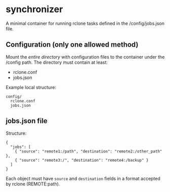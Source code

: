 # synchronizer

A minimal container for running rclone tasks defined in the /config/jobs.json file.

## Configuration (only one allowed method)
Mount the *entire directory* with configuration files to the container under the /config path.
The directory must contain at least:
- rclone.conf
- jobs.json

Example local structure:
```
config/
  rclone.conf
  jobs.json
```

## jobs.json file
Structure:
```
{
  "jobs": [
    { "source": "remote1:/path", "destination": "remote2:/other_path" },
    { "source": "remote3:/", "destination": "remote4:/backup" }
  ]
}
```
Each object must have `source` and `destination` fields in a format accepted by rclone (REMOTE:path).